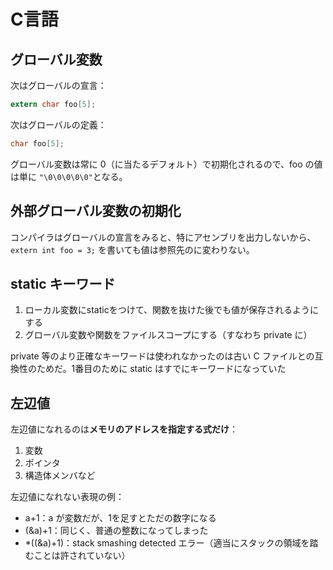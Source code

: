 # C言語

## グローバル変数

次はグローバルの宣言：

``` c
extern char foo[5];
```

次はグローバルの定義：

``` c
char foo[5];
```

グローバル変数は常に 0（に当たるデフォルト）で初期化されるので、foo の値は単に `"\0\0\0\0\0"`となる。

## 外部グローバル変数の初期化

コンパイラはグローバルの宣言をみると、特にアセンブリを出力しないから、`extern int foo = 3;` を書いても値は参照先のに変わりない。

## static キーワード

1. ローカル変数にstaticをつけて、関数を抜けた後でも値が保存されるようにする
2. グローバル変数や関数をファイルスコープにする（すなわち private に）

private 等のより正確なキーワードは使われなかったのは古い C ファイルとの互換性のためだ。1番目のために static はすでにキーワードになっていた

## 左辺値

左辺値になれるのは**メモリのアドレスを指定する式だけ**：

1. 変数
2. ポインタ
3. 構造体メンバなど

左辺値になれない表現の例：

* a+1：a が変数だが、1を足すとただの数字になる
* (&a)+1：同じく、普通の整数になってしまった
* *((&a)+1)：stack smashing detected エラー（適当にスタックの領域を踏むことは許されていない）
